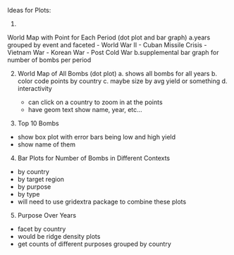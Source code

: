 Ideas for Plots:


1. 

World Map with Point for Each Period (dot plot and bar graph)
  a.years grouped by event and faceted
      - World War II
      - Cuban Missile Crisis
      - Vietnam War
      - Korean War
      - Post Cold War
  b.supplemental bar graph for number of bombs per period
  

2. World Map of All Bombs (dot plot)
  a. shows all bombs for all years
  b. color code points by country
  c. maybe size by avg yield or something
  d. interactivity
      - can click on a country to zoom in at the points
      - have geom text show name, year, etc...
  
3. Top 10 Bombs
  - show box plot with error bars being low and high yield
  - show name of them
  
4. Bar Plots for Number of Bombs in Different Contexts
  - by country
  - by target region
  - by purpose
  - by type
  - will need to use gridextra package to combine these plots
  
5. Purpose Over Years
  - facet by country
  - would be ridge density plots
  - get counts of different purposes grouped by country